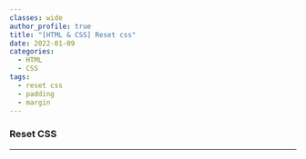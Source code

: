 ```yaml
---
classes: wide
author_profile: true
title: "[HTML & CSS] Reset css"
date: 2022-01-09
categories:
  - HTML
  - CSS
tags:
  - reset css
  - padding
  - margin
---
```


### Reset CSS

---

<script src="https://gist.github.com/overtae/a2a3e545483dd4637afeafe14c785281.js"></script>